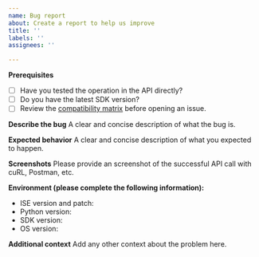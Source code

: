 ```yaml
---
name: Bug report
about: Create a report to help us improve
title: ''
labels: ''
assignees: ''

---
```


**Prerequisites**
* [ ] Have you tested the operation in the API directly?
* [ ] Do you have the latest SDK version?
* [ ] Review the [compatibility matrix](https://github.com/CiscoISE/ciscoisesdk/tree/main#compatibility-matrix) before opening an issue.

**Describe the bug**
A clear and concise description of what the bug is.

**Expected behavior**
A clear and concise description of what you expected to happen.

**Screenshots**
Please provide an screenshot of the successful API call with cuRL, Postman, etc.

**Environment (please complete the following information):**
* ISE version and patch:
* Python version: 
* SDK version: 
* OS version: 

**Additional context**
Add any other context about the problem here.
